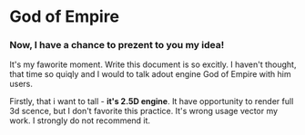 # God of Empire

### Now, I have a chance to prezent to you my idea! 

It's my faworite moment. Write this document is so excitly. 
I haven't thought, that time so quiqly and I would to talk adout engine God of Empire with him users. 

Firstly, that i want to tall - **it's 2.5D engine**. 
It have opportunity to render full 3d scence, but I don't favorite this practice. It's wrong usage vector my work. I strongly do not recommend it.
